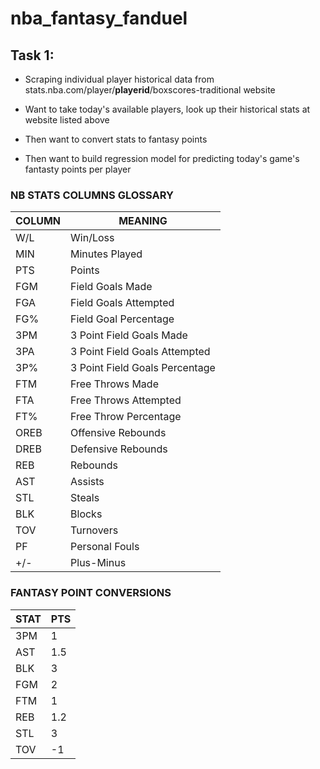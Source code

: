 # nba_fantasy_fanduel
 
## Task 1:
- Scraping individual player historical data from stats.nba.com/player/__playerid__/boxscores-traditional website

- Want to take today's available players, look up their historical stats at website listed above
- Then want to convert stats to fantasy points 
- Then want to build regression model for predicting today's game's fantasty points per player



### NB STATS COLUMNS GLOSSARY
| COLUMN | MEANING|
| --- | --- |
|W/L|Win/Loss|
|MIN|Minutes Played|
|PTS|Points|
|FGM|Field Goals Made|
|FGA|Field Goals Attempted|
|FG%|Field Goal Percentage|
|3PM|3 Point Field Goals Made|
|3PA|3 Point Field Goals Attempted|
|3P%|3 Point Field Goals Percentage|
|FTM|Free Throws Made|
|FTA|Free Throws Attempted|
|FT%|Free Throw Percentage|
|OREB|Offensive Rebounds|
|DREB|Defensive Rebounds|
|REB|Rebounds|
|AST|Assists|
|STL|Steals|
|BLK|Blocks|
|TOV|Turnovers|
|PF|Personal Fouls|
|+/-|Plus-Minus|

### FANTASY POINT CONVERSIONS
|STAT|PTS|
| --- | --- |
|3PM|1|
|AST| 1.5|
|BLK|3|
|FGM|2|
|FTM|1|
|REB|1.2|
|STL|3|
|TOV|-1|